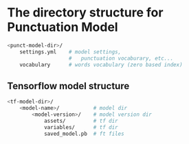 # The directory structure for Punctuation Model

```bash
<punct-model-dir>/
    settings.yml    # model settings,
                    #   punctuation vocaburary, etc...
    vocabulary      # words vocabulary (zero based index)
```

## Tensorflow model structure

```bash
<tf-model-dir>/
    <model-name>/           # model dir
        <model-version>/    # model version dir
            assets/         # tf dir
            variables/      # tf dir
            saved_model.pb  # ft files
```

